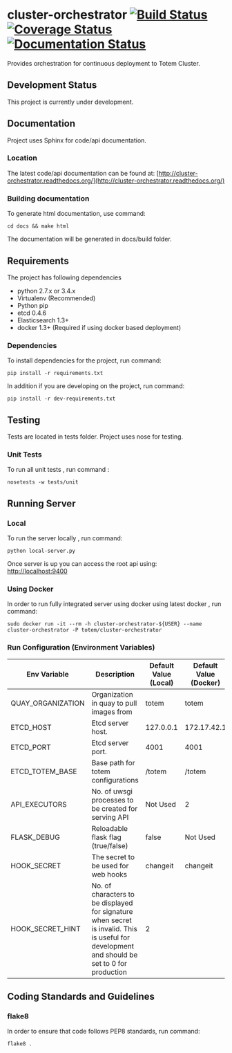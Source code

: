 # cluster-orchestrator [![Build Status](https://travis-ci.org/totem/cluster-orchestrator.svg)](https://travis-ci.org/totem/cluster-orchestrator) [![Coverage Status](https://img.shields.io/coveralls/totem/cluster-orchestrator.svg)](https://coveralls.io/r/totem/cluster-orchestrator) [![Documentation Status](https://readthedocs.org/projects/cluster-orchestrator/badge/?version=latest)](https://readthedocs.org/projects/cluster-orchestrator/?badge=latest)

Provides orchestration for continuous deployment to Totem Cluster. 

## Development Status
This project is currently under development.

## Documentation
Project uses Sphinx for code/api documentation.

### Location
The latest code/api documentation can be found at:
[http://cluster-orchestrator.readthedocs.org/](http://cluster-orchestrator.readthedocs.org/)

### Building documentation
To generate html documentation, use command: 

```
cd docs && make html
```

The documentation will be generated in docs/build folder.

## Requirements

The project has following dependencies  
- python 2.7.x or 3.4.x 
- Virtualenv (Recommended)
- Python pip
- etcd 0.4.6
- Elasticsearch 1.3+
- docker 1.3+ (Required if using docker based deployment)

### Dependencies

To install dependencies for the project, run command:  

```
pip install -r requirements.txt
```

In addition if you are developing on the project, run command: 

```
pip install -r dev-requirements.txt
```

## Testing

Tests are located in tests folder. Project uses nose for testing.

### Unit Tests

To run all unit tests , run command :

```
nosetests -w tests/unit
```

## Running Server

### Local
To run the server locally , run command:

```
python local-server.py
```

Once server is up you can access the root api using:  
[http://localhost:9400](http://localhost:9400)

### Using Docker

In order to run fully integrated server using docker using latest docker , run
command: 

```
sudo docker run -it --rm -h cluster-orchestrator-${USER} --name cluster-orchestrator -P totem/cluster-orchestrator
```

### Run Configuration (Environment Variables)  
| Env Variable | Description |  Default Value (Local) | Default Value (Docker)|
| ------------ | ----------- | ---------------------- | --------------------- |
| QUAY_ORGANIZATION | Organization in quay to pull images from | totem | totem|
| ETCD_HOST | Etcd server host. | 127.0.0.1 | 172.17.42.1 |
| ETCD_PORT | Etcd server port. | 4001 | 4001 |
| ETCD_TOTEM_BASE | Base path for totem configurations | /totem | /totem |
| API_EXECUTORS | No. of uwsgi processes to be created for serving API | Not Used | 2 |
| FLASK_DEBUG | Reloadable flask flag (true/false) | false | Not Used |
| HOOK_SECRET | The secret to be used for web hooks | changeit | changeit |
| HOOK_SECRET_HINT | No. of characters to be displayed for signature when secret is invalid. This is useful for development and should be set to 0 for production | 2 | 

 

## Coding Standards and Guidelines

### flake8
In order to ensure that code follows PEP8 standards, run command: 

```
flake8 .
```
